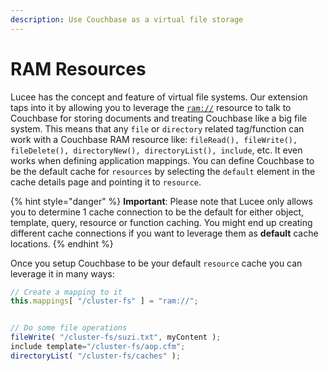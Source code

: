```yaml
---
description: Use Couchbase as a virtual file storage
---
```


# RAM Resources

Lucee has the concept and feature of virtual file systems. Our extension taps into it by allowing you to leverage the [`ram://`](ram://) resource to talk to Couchbase for storing documents and treating Couchbase like a big file system. This means that any `file` or `directory` related tag/function can work with a Couchbase RAM resource like: `fileRead(), fileWrite(), fileDelete(), directoryNew(), directoryList(), include`, etc. It even works when defining application mappings. You can define Couchbase to be the default cache for `resources` by selecting the `default` element in the cache details page and pointing it to `resource`.

{% hint style="danger" %}
**Important**: Please note that Lucee only allows you to determine 1 cache connection to be the default for either object, template, query, resource or function caching. You might end up creating different cache connections if you want to leverage them as **default** cache locations.
{% endhint %}

Once you setup Couchbase to be your default `resource` cache you can leverage it in many ways:

```javascript
// Create a mapping to it
this.mappings[ "/cluster-fs" ] = "ram://";


// Do some file operations
fileWrite( "/cluster-fs/suzi.txt", myContent );
include template="/cluster-fs/aop.cfm";
directoryList( "/cluster-fs/caches" );
```
